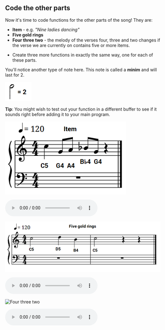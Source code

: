 ## Code the other parts

Now it's time to code functions for the other parts of the song! They are:

- **Item** - e.g. _"Nine ladies dancing"_
- **Five gold rings**
- **Four three two** - the melody of the verses four, three and two changes if the verse we are currently on contains five or more items.

+ Create three more functions in exactly the same way, one for each of these parts.

You'll notice another type of note here. This note is called a **minim** and will last for 2.

![Minim](images/minim.png)

**Tip**: You might wish to test out your function in a different buffer to see if it sounds right before adding it to your main program.

![Item](images/item.png)

<div id="audio-preview" class="pdf-hidden">

<audio controls preload>
  <source src="resources/item.mp3" type="audio/mpeg">
Your browser does not support the <code>audio</code> element.
</audio>

</div>

![Five gold rings](images/five-gold-rings.png)

<div id="audio-preview" class="pdf-hidden">

<audio controls preload>
  <source src="resources/fivegoldrings.mp3" type="audio/mpeg">
Your browser does not support the <code>audio</code> element.
</audio>

</div>

![Four three two](images/fourthreetwo.png)

<div id="audio-preview" class="pdf-hidden">

<audio controls preload>
  <source src="resources/fourthreetwo.mp3" type="audio/mpeg">
Your browser does not support the <code>audio</code> element.
</audio>

</div>
